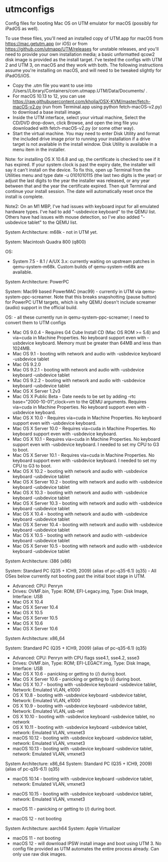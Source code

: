 # utmconfigs
Config files for booting Mac OS on UTM emulator for macOS (possibly for iPadOS as well).

To use these files, you'll need an installed copy of UTM.app for macOS from https://mac.getutm.app (or iOS) or from https://github.com/utmapp/UTM/releases for unstable releases, and you'll need to provide your own installation media; a basic unformatted qcow2 disk image is provided as the install target.  I've tested the configs with UTM 2 and UTM 3, on macOS and they work with both.  The following instructions assume you're installing on macOS, and will need to be tweaked slightly for iPadOS/iOS.

- Copy the .utm file you want to use into /Users/<youruser>/Library/Containers/com.utmapp.UTM/Data/Documents/ .
- For macOS 10.13 to 12, you can use https://raw.githubusercontent.com/kholia/OSX-KVM/master/fetch-macOS-v2.py (run from Terminal.app using python fetch-macOS-v2.py) to download a base install image.
- Inside the UTM interface, select your virtual machine, Select the CD/DVD drop-down, click Browse, and open the img file you downloaded with fetch-macOS-v2.py (or some other way).
- Start the virtual machine.  You may need to enter Disk Utility and format the included drive image prior to running your installation if a drive target is not available in the install window.  Disk Utility is available in a menu item in the installer.

Note: for installing OS X 10.6.8 and up, the certificate is checked to see if it has expired.  If your system clock is past the expiry date, the installer will say it can't install on the device.  To fix this, open up Terminal from the Utilities menu and type date -u 0101010115 (the last two digits is the year) or adjust the last digits to the year the installer was released, or any year between that and the year the certificate expired.  Then quit Terminal and continue your install session.  The date will automatically reset once the install is complete.

Note2: On an M1 MBP, I've had issues with keyboard input for all emulated hardware types.  I've had to add "-usbdevice keyboard" to the QEMU list.  Others have had issues with mouse detection, so I've also added "-usbdevice tablet" to the QEMU list.

System Architecture: m68k - not in UTM yet.

System: Macintosh Quadra 800 (q800)

OS: 

- System 7.5 - 8.1 / A/UX 3.x: currently waiting on upstream patches in qemu-system-m68k.  Custom builds of qemu-system-m68k are available.

System Architecture: PowerPC 

System: Mac99 based PowerMAC (mac99) - currently in UTM via qemu-system-ppc-screamer.  Note that this breaks snapshotting (pause button) for PowerPC UTM targets, which is why QEMU doesn't include screamer (audio) support in the official build.

OS: - all these currently run in qemu-system-ppc-screamer; I need to convert them to UTM configs
- Mac OS 9.0.4 - Requires G4 Cube Install CD (Mac OS ROM >= 5.6) and via=cuda in Machine Properties.  No keyboard support even with -usbdevice keyboard. Memory must be greater than 64MB and less than 1024MB.
- Mac OS 9.1 - booting with network and audio with -usbdevice keyboard -usbdevice tablet
- Mac OS 9.2.0
- Mac OS 9.2.1 - booting with network and audio with -usbdevice keyboard -usbdevice tablet
- Mac OS 9.2.2 - booting with network and audio with -usbdevice keyboard -usbdevice tablet
- Mac OS X Server 1.2v3
- Mac OS X Public Beta - Date needs to be set by adding -rtc base="2000-10-01",clock=vm to the QEMU arguments. Requires via=cuda in Machine Properties.  No keyboard support even with -usbdevice keyboard.
- Mac OS X 10.0 - Requires via=cuda in Machine Properties.  No keyboard support even with -usbdevice keyboard.
- Mac OS X Server 10.0 - Requires via=cuda in Machine Properties.  No keyboard support even with -usbdevice keyboard.
- Mac OS X 10.1 - Requires via=cuda in Machine Properties.  No keyboard support even with -usbdevice keyboard.  I needed to set my CPU to G3 to boot.
- Mac OS X Server 10.1 - Requires via=cuda in Machine Properties.  No keyboard support even with -usbdevice keyboard.  I needed to set my CPU to G3 to boot.
- Mac OS X 10.2 - booting with network and audio with -usbdevice keyboard -usbdevice tablet
- Mac OS X Server 10.2 - booting with network and audio with -usbdevice keyboard -usbdevice tablet
- Mac OS X 10.3 - booting with network and audio with -usbdevice keyboard -usbdevice tablet
- Mac OS X Server 10.3 - booting with network and audio with -usbdevice keyboard -usbdevice tablet
- Mac OS X 10.4 - booting with network and audio with -usbdevice keyboard -usbdevice tablet
- Mac OS X Server 10.4 - booting with network and audio with -usbdevice keyboard -usbdevice tablet
- Mac OS X 10.5 - booting with network and audio with -usbdevice keyboard -usbdevice tablet
- Mac OS X Server 10.5 - booting with network and audio with -usbdevice keyboard -usbdevice tablet

System Architecture: i386 (x86)

System: Standard PC (Q35 + ICH9, 2009) (alias of pc-q35-6.1) (q35) - All OSes below currently not booting past the initial boot stage in UTM.
- Advanced: CPU: Penryn
- Drives: OVMF.bin, Type: ROM; EFI-Legacy.img, Type: Disk Image, Interface: USB
- Mac OS X 10.4
- Mac OS X Server 10.4
- Mac OS X 10.5
- Mac OS X Server 10.5
- Mac OS X 10.6
- Mac OS X Server 10.6

System Architecture: x86_64

System: Standard PC (Q35 + ICH9, 2009) (alias of pc-q35-6.1) (q35)
- Advanced: CPU: Penryn with CPU flags sse4.1, sse4.2, ssse3
- Drives: OVMF.bin, Type: ROM; EFI-LEGACY.img, Type: Disk Image, Interface: USB
- Mac OS X 10.6 - panicking or getting to (/) during boot.
- Mac OS X Server 10.6 - panicking or getting to (/) during boot.
- Mac OS X 10.7 - booting with -usbdevice keyboard  -usbdevice tablet, Network: Emulated VLAN, e1000
- OS X 10.8 - booting with -usbdevice keyboard -usbdevice tablet, Network: Emulated VLAN, e1000
- OS X 10.9 - booting with -usbdevice keyboard -usbdevice tablet, Network: Emulated VLAN, usb-net
- OS X 10.10 - booting with -usbdevice keyboard -usbdevice tablet, no network
- OS X 10.11 - booting with -usbdevice keyboard -usbdevice tablet, network: Emulated VLAN, vmxnet3
- macOS 10.12 - booting with -usbdevice keyboard -usbdevice tablet, network: Emulated VLAN, vmxnet3
- macOS 10.13 - booting with -usbdevice keyboard -usbdevice tablet, network: Emulated VLAN, vmxnet3

System Architecture: x86_64
System: Standard PC (Q35 + ICH9, 2009) (alias of pc-q35-6.1) (q35)
- macOS 10.14 - booting with -usbdevice keyboard -usbdevice tablet, network: Emulated VLAN, vmxnet3
- macOS 10.15 - booting with -usbdevice keyboard -usbdevice tablet, network: Emulated VLAN, vmxnet3

- macOS 11 - panicking or getting to (/) during boot.
- macOS 12 - not booting
  
System Architecture: aarch64
System: Apple Virtualizer
- macOS 11 - not booting
- macOS 12 - will download IPSW install image and boot using UTM 3.  No config file provided as UTM automates the entire process already.  Can only use raw disk images.

